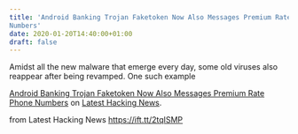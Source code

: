 ```yaml
---
title: 'Android Banking Trojan Faketoken Now Also Messages Premium Rate Phone
Numbers'
date: 2020-01-20T14:40:00+01:00
draft: false
---
```


Amidst all the new malware that emerge every day, some old viruses also reappear after being revamped. One such example

[Android Banking Trojan Faketoken Now Also Messages Premium Rate Phone Numbers](https://latesthackingnews.com/2020/01/20/android-banking-trojan-faketoken-now-also-messages-premium-rate-phone-numbers/) on [Latest Hacking News](https://latesthackingnews.com).

  
  
from Latest Hacking News https://ift.tt/2tqISMP
